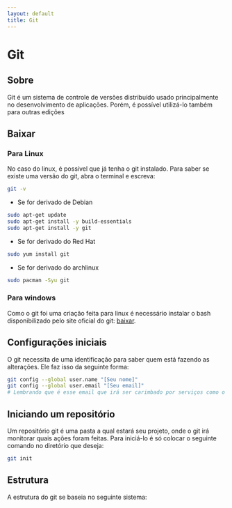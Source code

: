 ```yaml
---
layout: default
title: Git
---
```



# Git
## Sobre

Git é um sistema de controle de versões distribuído usado principalmente no desenvolvimento de aplicações. Porém, é possível utilizá-lo também para outras edições 


## Baixar

### Para Linux

No caso do linux, é possível que já tenha o git instalado. Para saber se existe uma versão do git, abra o terminal e escreva:
~~~bash
git -v
~~~

* Se for derivado de Debian
~~~bash
sudo apt-get update
sudo apt-get install -y build-essentials
sudo apt-get install -y git
~~~

* Se for derivado do Red Hat
~~~bash
sudo yum install git
~~~

* Se for derivado do archlinux
~~~bash
sudo pacman -Syu git
~~~

### Para windows
Como o git foi uma criação feita para linux é necessário instalar o bash disponibilizado pelo site oficial do git: [baixar](https://git-scm.com/download/win).

## Configurações iniciais
O git necessita de uma identificação para saber quem está fazendo as alterações. Ele faz isso da seguinte forma:
~~~bash
git config --global user.name "[Seu nome]"
git config --global user.email "[Seu email]" 
# Lembrando que é esse email que irá ser carimbado por serviços como o github ou gitlab
~~~



## Iniciando um repositório

Um repositório git é uma pasta a qual estará seu projeto, onde o git irá monitorar quais ações foram feitas. 
Para iniciá-lo é só colocar o seguinte comando no diretório que deseja:
~~~bash
git init
~~~ 


## Estrutura

A estrutura do git se baseia no seguinte sistema:

